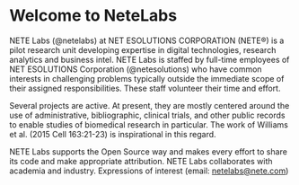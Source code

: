 # Welcome to NeteLabs

NETE Labs (@netelabs) at NET ESOLUTIONS CORPORATION (NETE®) is a pilot research unit developing expertise in digital technologies, research analytics and business intel. NETE Labs is staffed by full-time employees of NET ESOLUTIONS Corporation (@netesolutions) who have common interests in challenging problems typically outside the immediate scope of their assigned responsibilities. These staff  volunteer their time and effort.

Several projects are active. At present, they are mostly centered around the use of administrative, bibliographic, clinical trials, and other public records to enable studies of biomedical research in particular. The work of Williams et al. (2015 Cell 163:21-23) is inspirational in this regard.

NETE Labs supports the Open Source way and makes every effort to share its code and make appropriate attribution. NETE Labs collaborates with academia and industry. Expressions of interest (email: netelabs@nete.com)



